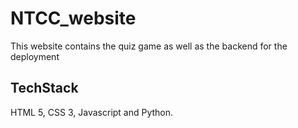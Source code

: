 # NTCC_website
This website contains the quiz game as well as the backend for the deployment
## TechStack
HTML 5, CSS 3, Javascript and Python. 
